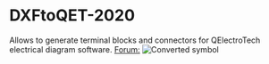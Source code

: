 # DXFtoQET-2020

Allows to generate terminal blocks and connectors for QElectroTech electrical diagram software.
 [Forum:](https://qelectrotech.org/forum/viewforum.php?id=12)
 ![](https://download.tuxfamily.org/qet/forum_img/draftsight.png "Converted symbol")
